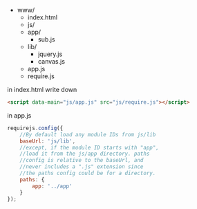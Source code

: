 - www/
	- index.html
	- js/
	- app/
		- sub.js
	- lib/
		- jquery.js
		- canvas.js
	- app.js
	- require.js



in index.html write down
```html
<script data-main="js/app.js" src="js/require.js"></script>
```

in app.js
```javascript
requirejs.config({
    //By default load any module IDs from js/lib
    baseUrl: 'js/lib',
    //except, if the module ID starts with "app",
    //load it from the js/app directory. paths
    //config is relative to the baseUrl, and
    //never includes a ".js" extension since
    //the paths config could be for a directory.
    paths: {
        app: '../app'
    }
});
```